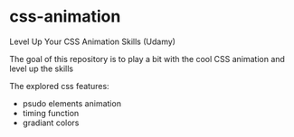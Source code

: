 # css-animation
Level Up Your CSS Animation Skills (Udamy)

The goal of this repository is to play a bit with the cool CSS animation and level up the skills

The explored css features:
 - psudo elements animation
 - timing function
 - gradiant colors
